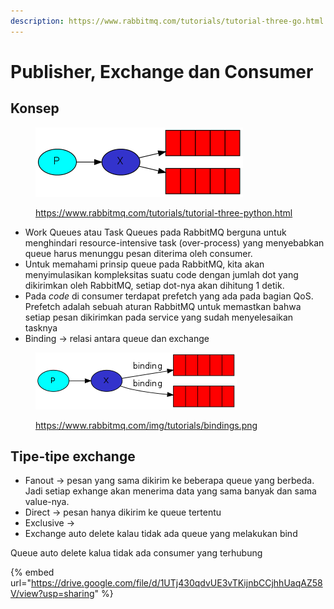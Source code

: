```yaml
---
description: https://www.rabbitmq.com/tutorials/tutorial-three-go.html
---
```


# Publisher, Exchange dan Consumer

## Konsep

<figure><img src="../.gitbook/assets/1.png" alt=""><figcaption><p><a href="https://www.rabbitmq.com/tutorials/tutorial-three-python.html">https://www.rabbitmq.com/tutorials/tutorial-three-python.html</a></p></figcaption></figure>

* Work Queues atau Task Queues pada RabbitMQ berguna untuk menghindari resource-intensive task (over-process) yang menyebabkan queue harus menunggu pesan diterima oleh consumer.
* Untuk memahami prinsip queue pada RabbitMQ, kita akan menyimulasikan kompleksitas suatu code dengan jumlah dot yang dikirimkan oleh RabbitMQ, setiap dot-nya akan dihitung 1 detik.
* Pada _code_ di consumer terdapat prefetch yang ada pada bagian QoS. Prefetch adalah sebuah aturan RabbitMQ untuk memastkan bahwa setiap pesan dikirimkan pada service yang sudah menyelesaikan tasknya
* Binding -> relasi antara queue dan exchange

<figure><img src="../.gitbook/assets/1 (2) (1) (1).png" alt=""><figcaption><p><a href="https://www.rabbitmq.com/img/tutorials/bindings.png">https://www.rabbitmq.com/img/tutorials/bindings.png</a></p></figcaption></figure>

## Tipe-tipe exchange

* Fanout -> pesan yang sama dikirim ke beberapa queue yang berbeda. Jadi setiap exhange akan menerima data yang sama banyak dan sama value-nya.
* Direct -> pesan hanya dikirim ke queue tertentu
* Exclusive ->&#x20;
* Exchange auto delete kalau tidak ada queue yang melakukan bind

Queue auto delete kalua tidak ada consumer yang terhubung





{% embed url="https://drive.google.com/file/d/1UTj430qdvUE3vTKijnbCCjhhUaqAZ58V/view?usp=sharing" %}

